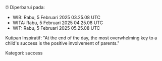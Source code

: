 ⏰ Diperbarui pada:
- WIB: Rabu, 5 Februari 2025 03.25.08 UTC
- WITA: Rabu, 5 Februari 2025 04.25.08 UTC
- WIT: Rabu, 5 Februari 2025 05.25.08 UTC

Kutipan Inspiratif:
"At the end of the day, the most overwhelming key to a child's success is the positive involvement of parents."


Kategori: success

